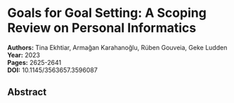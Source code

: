 # Goals for Goal Setting: A Scoping Review on Personal Informatics

**Authors:** Tina Ekhtiar, Armağan Karahanoğlu, Rúben Gouveia, Geke Ludden  
**Year:** 2023  
**Pages:** 2625-2641  
**DOI:** 10.1145/3563657.3596087  

## Abstract


